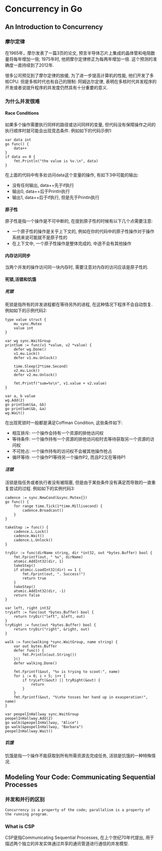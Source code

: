 # Concurrency in Go #

## An Introduction to Concurrency ##

### 摩尔定律 ###

在1965年，摩尔发表了一篇3页的论文, 预言半导体芯片上集成的晶体管和电阻数量将每年增加一倍; 1975年时, 他把摩尔定律修正为每两年增加一倍. 这个预测的准确度一直持续到了2012年.

很多公司预见到了摩尔定律的放缓, 为了进一步提高计算机的性能, 他们开发了多核CPU. 但是多核时代也有自己的限制: 阿姆达尔定律, 
表明在多核时代并发程序的开发或者说提升程序的并发度仍然具有十分重要的意义.

### 为什么并发很难 ###

#### Race Conditions ####

如果多个操作需要执行同样的路径或访问同样的变量, 但代码没有保障操作之间的执行顺序时就可能会出现竞态条件. 例如如下的代码示例1:

```
var data int
go func() {
    data++
}
if data == 0 {
    fmt.Println("the value is %v.\n", data)
}
```

在上面的代码中有多处访问data这个变量的操作, 有如下3中可能的输出:

- 没有任何输出, data++先于if执行
- 输出0, data++后于Println执行
- 输出1, data++后于if执行, 但是先于Println执行

#### 原子性 ####

原子性是指一个操作是不可中断的, 在提到原子性的时候有以下几个点需要注意:

- 一个原子性的操作是关乎上下文的, 例如在你的代码中的原子性操作对于操作系统来说可能就不是原子性的
- 在上下文中, 一个原子性操作是整体完成的, 中途不会有其他操作

#### 内存访问同步 ####

当两个并发的操作访问同一块内存时, 需要注意对内存的访问应该是原子性的.

#### 死锁,活锁和饥饿 ####

##### 死锁 #####

死锁是指所有的并发进程都在等待另外的进程, 在这种情况下程序不会自动恢复. 例如如下的示例代码2:

```
type value struct {
    mu sync.Mutex
    value int
}

var wg sync.WaitGroup
printSum := func(v1 *value, v2 *value) {
    defer wg.Done()
    v1.mu.Lock()
    defer v1.mu.Unlock()

    time.Sleep(2*time.Second)
    v2.mu.Lock()
    defer v2.mu.Unlock()

    fmt.Printf("sum=%v\n", v1.value + v2.value)
}

var a, b value
wg.Add(2)
go printSum(&a, &b)
go printSum(&b, &a)
wg.Wait()
```

在出现死锁时一般都是满足Coffman Condition, 这些条件如下:

- 相互排斥: 一个操作会持有一个资源的排他访问权
- 等待条件: 一个操作持有一个资源的排他访问权时去等待获取另一个资源的访问权
- 不可抢占: 一个操作持有的访问权不会被其他操作抢占
- 循环等待: 一个操作P1等待另一个操作P2, 而且P2又在等待P1

##### 活锁 #####

活锁是指任务或者执行者没有被阻塞, 但是由于某些条件没有满足而导致的一直重复尝试的过程. 例如如下的实例代码3:

```
cadence := sync.NewCond(&sync.Mutex{})
go func() {
    for range time.Tick(1*time.Millisecond) {
        cadence.Broadcast()
    }
}

takeStep := func() {
    cadence.L.Lock()
    cadence.Wait()
    cadence.L.Unlock()
}

tryDir := func(dirName string, dir *int32, out *bytes.Buffer) bool {
    fmt.Fprintf(out, " %v", dirName)
    atomic.AddInt32(dir, 1)
    takeStep()
    if atomic.LoadInt32(dir) == 1 {
        fmt.Fprint(out, ". Success!")
        return true
    }
    takeStep()
    atomic.AddInt32(dir, -1)
    return false
}

var left, right int32
tryLeft := func(out *bytes.Buffer) bool {
    return tryDir("left", &left, out)
}
tryRight := func(out *bytes.Buffer) bool {
    return tryDir("right", &right, out)
}

walk := func(walking *sync.WaitGroup, name string) {
    var out bytes.Buffer
    defer func() {
        fmt.Println(out.String())
    }()
    defer walking.Done()

    fmt.Fprintf(&out, "%v is trying to scoot:", name)
    for i := 0; i < 5; i++ {
        if tryLeft(&out) || tryRight(&out) {
            return
        }
    }
    fmt.Fprintf(&out, "%\n%v tosses her hand up in exasperation!", name)
}

var peopelInHallway sync.WaitGroup
peopelInHallway.Add(2)
go walk(&peopelInHallway, "Alice")
go walk(&peopelInHallway, "Barbara")
peopelInHallway.Wait()
```

##### 饥饿 #####

饥饿是指一个操作不能获取到所有所需资源去完成任务, 活锁是饥饿的一种特殊情况.

## Modeling Your Code: Communicating Sequential Processes ##

### 并发和并行的区别 ###

```
Concurrency is a property of the code; parallelism is a property of the running program.
```

### What is CSP ###

CSP是指Communicating Sequential Processes, 在上个世纪70年代提出, 用于描述两个独立的并发实体通过共享的通讯管道进行通信的并发模型.